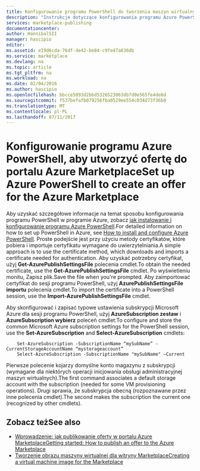 ```yaml
---
title: Konfigurowanie programu PowerShell do tworzenia maszyn wirtualnych dla witryny Marketplace | Dokumentacja firmy Microsoft
description: "Instrukcje dotyczące konfigurowania programu Azure PowerShell i używać go jako opcjonalny procesu przepływać do tworzenia obrazów maszyn wirtualnych do wdrożenia i sprzedawać w portalu Azure Marketplace"
services: marketplace-publishing
documentationcenter: 
author: HannibalSII
manager: hascipio
editor: 
ms.assetid: e19d6cda-76df-4e42-be84-c9fe47a636db
ms.service: marketplace
ms.devlang: na
ms.topic: article
ms.tgt_pltfrm: na
ms.workload: na
ms.date: 02/04/2016
ms.author: hascipio
ms.openlocfilehash: bbcce5093d2bbd5326523063db7d0e565fe4de6d
ms.sourcegitcommit: f537befafb079256fba0529ee554c034d73f36b0
ms.translationtype: MT
ms.contentlocale: pl-PL
ms.lasthandoff: 07/11/2017
---
```

# <a name="set-up-azure-powershell-to-create-an-offer-for-the-azure-marketplace"></a><span data-ttu-id="806f1-103">Konfigurowanie programu Azure PowerShell, aby utworzyć ofertę do portalu Azure Marketplace</span><span class="sxs-lookup"><span data-stu-id="806f1-103">Set up Azure PowerShell to create an offer for the Azure Marketplace</span></span>
<span data-ttu-id="806f1-104">Aby uzyskać szczegółowe informacje na temat sposobu konfigurowania programu PowerShell w programie Azure, zobacz [jak instalowanie i konfigurowanie programu Azure PowerShell](/powershell/azure/overview).</span><span class="sxs-lookup"><span data-stu-id="806f1-104">For detailed information on how to set up PowerShell in Azure, see [How to install and configure Azure PowerShell](/powershell/azure/overview).</span></span> <span data-ttu-id="806f1-105">Proste podejście jest przy użyciu metody certyfikatów, które pobiera i importuje certyfikatu wymagane do uwierzytelniania.</span><span class="sxs-lookup"><span data-stu-id="806f1-105">A simple approach is to use the certificate method, which downloads and imports a certificate needed for authentication.</span></span> <span data-ttu-id="806f1-106">Aby uzyskać potrzebny certyfikat, użyj **Get-AzurePublishSettingsFile** polecenia cmdlet.</span><span class="sxs-lookup"><span data-stu-id="806f1-106">To obtain the needed certificate, use the **Get-AzurePublishSettingsFile** cmdlet.</span></span> <span data-ttu-id="806f1-107">Po wyświetleniu monitu, Zapisz plik.</span><span class="sxs-lookup"><span data-stu-id="806f1-107">Save the file when you're prompted.</span></span> <span data-ttu-id="806f1-108">Aby zaimportować certyfikat do sesji programu PowerShell, użyj **AzurePublishSettingsFile importu** polecenia cmdlet.</span><span class="sxs-lookup"><span data-stu-id="806f1-108">To import the certificate into a PowerShell session, use the **Import-AzurePublishSettingsFile** cmdlet.</span></span>

<span data-ttu-id="806f1-109">Aby skonfigurować i zapisać typowe ustawienia subskrypcji Microsoft Azure dla sesji programu PowerShell, użyj **AzureSubscription zestaw** i **AzureSubscription wybierz** poleceń cmdlet:</span><span class="sxs-lookup"><span data-stu-id="806f1-109">To configure and store the common Microsoft Azure subscription settings for the PowerShell session, use the **Set-AzureSubscription** and **Select-AzureSubscription** cmdlets:</span></span>

        Set-AzureSubscription -SubscriptionName “mySubName” -CurrentStorageAccountName “mystorageaccount”
        Select-AzureSubscription -SubscriptionName "mySubName" –Current

<span data-ttu-id="806f1-110">Pierwsze polecenie kojarzy domyślne konto magazynu z subskrypcji (wymagane dla niektórych operacji inicjowania obsługi administracyjnej maszyn wirtualnych).</span><span class="sxs-lookup"><span data-stu-id="806f1-110">The first command associates a default storage account with the subscription (needed for some VM provisioning operations).</span></span>  <span data-ttu-id="806f1-111">Drugi sprawia, że subskrypcja obecną (rozpoznawane przez inne polecenia cmdlet).</span><span class="sxs-lookup"><span data-stu-id="806f1-111">The second makes the subscription the current one (recognized by other cmdlets).</span></span>

## <a name="see-also"></a><span data-ttu-id="806f1-112">Zobacz też</span><span class="sxs-lookup"><span data-stu-id="806f1-112">See also</span></span>
* [<span data-ttu-id="806f1-113">Wprowadzenie: jak publikowanie oferty w portalu Azure Marketplace</span><span class="sxs-lookup"><span data-stu-id="806f1-113">Getting started: How to publish an offer to the Azure Marketplace</span></span>](marketplace-publishing-getting-started.md)
* [<span data-ttu-id="806f1-114">Tworzenie obrazu maszyny wirtualnej dla witryny Marketplace</span><span class="sxs-lookup"><span data-stu-id="806f1-114">Creating a virtual machine image for the Marketplace</span></span>](marketplace-publishing-vm-image-creation.md)

